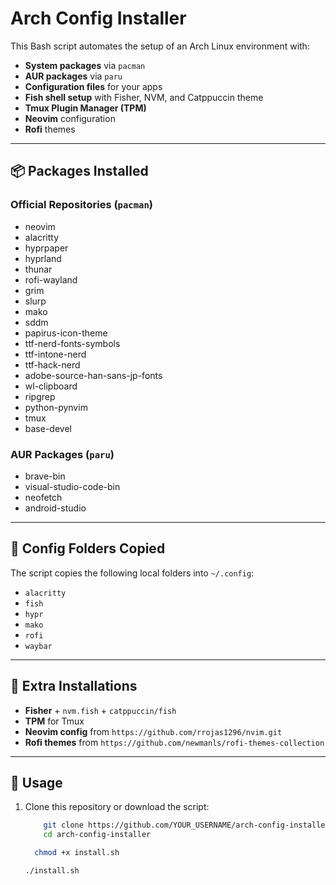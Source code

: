 # Arch Config Installer

This Bash script automates the setup of an Arch Linux environment with:

- **System packages** via `pacman`
- **AUR packages** via `paru`
- **Configuration files** for your apps
- **Fish shell setup** with Fisher, NVM, and Catppuccin theme
- **Tmux Plugin Manager (TPM)**
- **Neovim** configuration
- **Rofi** themes

---

## 📦 Packages Installed

### Official Repositories (`pacman`)

- neovim
- alacritty
- hyprpaper
- hyprland
- thunar
- rofi-wayland
- grim
- slurp
- mako
- sddm
- papirus-icon-theme
- ttf-nerd-fonts-symbols
- ttf-intone-nerd
- ttf-hack-nerd
- adobe-source-han-sans-jp-fonts
- wl-clipboard
- ripgrep
- python-pynvim
- tmux
- base-devel

### AUR Packages (`paru`)

- brave-bin
- visual-studio-code-bin
- neofetch
- android-studio

---

## 📂 Config Folders Copied

The script copies the following local folders into `~/.config`:

- `alacritty`
- `fish`
- `hypr`
- `mako`
- `rofi`
- `waybar`

---

## 🔹 Extra Installations

- **Fisher** + `nvm.fish` + `catppuccin/fish`
- **TPM** for Tmux
- **Neovim config** from `https://github.com/rrojas1296/nvim.git`
- **Rofi themes** from `https://github.com/newmanls/rofi-themes-collection`

---

## 🚀 Usage

1. Clone this repository or download the script:

   ```bash
       git clone https://github.com/YOUR_USERNAME/arch-config-installer.git
       cd arch-config-installer
   ```

   ```bash
     chmod +x install.sh
   ```

   ```bash
   ./install.sh
   ```
